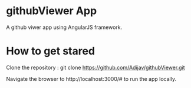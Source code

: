 # githubViewer App
A github viwer app using AngularJS framework. 

# How to get stared
Clone the repository : git clone https://github.com/Adijav/githubViewer.git

Navigate the browser to http://localhost:3000/# to run the app locally.
